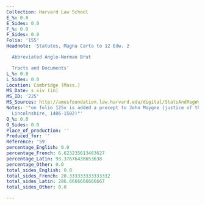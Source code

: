 ```yaml
---
Collection: Harvard Law School
E_%: 0.0
E_Sides: 0.0
F_%: 0.0
F_Sides: 0.0
Folia: '155'
Headnote: 'Statutes, Magna Carta to 12 Edw. 2

  Abbreviated Anglo-Norman Brut

  Tracts and Documents'
L_%: 0.0
L_Sides: 0.0
Location: Cambridge (Mass.)
MS_Date: s.xiv (in)
MS_ID: '225'
MS_Sources: http://amesfoundation.law.harvard.edu/digital/StatsAndRegWrits/StatsAndRegs_display_mysqli.php?ms=59
Notes: '"on folio 125v is added a precept to John Moygne (justice of the peace for
  Lincolnshire, 1486-1502)"'
O_%: 0.0
O_Sides: 0.0
Place_of_production: ''
Produced_for: ''
Reference: '59'
percentage_English: 0.0
percentage_French: 6.623235613463627
percentage_Latin: 93.37676438653638
percentage_Other: 0.0
total_sides_English: 0.0
total_sides_French: 20.333333333333332
total_sides_Latin: 286.6666666666667
total_sides_Other: 0.0

---
```

